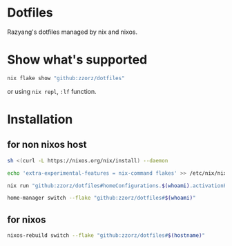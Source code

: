 # Dotfiles

Razyang's dotfiles managed by nix and nixos.

# Show what's supported

```bash
nix flake show "github:zzorz/dotfiles"
```

or using `nix repl`, `:lf` function.

# Installation

## for non nixos host

```bash
sh <(curl -L https://nixos.org/nix/install) --daemon
```

```bash
echo 'extra-experimental-features = nix-command flakes' >> /etc/nix/nix.conf
```

```bash
nix run "github:zzorz/dotfiles#homeConfigurations.$(whoami).activationPackage"
```

```bash
home-manager switch --flake "github:zzorz/dotfiles#$(whoami)"
```

## for nixos

```bash
nixos-rebuild switch --flake "github:zzorz/dotfiles#$(hostname)"
```
